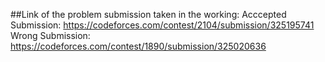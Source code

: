 ##Link of the problem submission taken in the working:
Acccepted Submission: https://codeforces.com/contest/2104/submission/325195741
Wrong Submission: https://codeforces.com/contest/1890/submission/325020636
